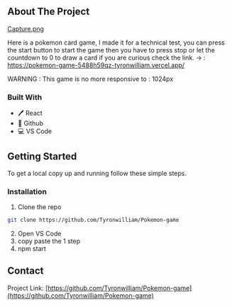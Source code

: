
<!-- ABOUT THE PROJECT -->
## About The Project
[Capture.png](https://postimg.cc/wtDWS5g4)

Here is a pokemon card game, I made it for a technical test, you can press the start button to start the game then you have to press stop or let the countdown to 0 to draw a card if you are curious check the link.  -> : https://pokemon-game-5488h59qz-tyronwilliam.vercel.app/

WARNING : This game is no more responsive to : 1024px

### Built With

* 🖊️ React
* 🐙 Github
* 💻 VS Code

<!-- GETTING STARTED -->
## Getting Started

To get a local copy up and running follow these simple steps.

### Installation
 
1. Clone the repo
```sh
git clone https://github.com/Tyronwilliam/Pokemon-game
```
2. Open VS Code
3. copy paste the 1 step
3. npm start



<!-- CONTACT -->
## Contact

Project Link: [https://github.com/Tyronwilliam/Pokemon-game](https://github.com/Tyronwilliam/Pokemon-game)











